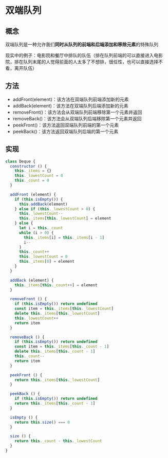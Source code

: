 # 双端队列

## 概念
双端队列是一种允许我们**同时从队列的前端和后端添加和移除元素**的特殊队列

现实中的例子：电影院和餐厅中排队的队伍（排在队列前端的可以直接进入电影院，排在队列末尾的人觉得前面的人太多了不想排，很任性，也可以直接选择不看，离开队伍）

## 方法
* addFront(element)：该方法在双端队列前端添加新的元素
* addBack(element)：该方法在双端队列后端添加新的元素
* removeFront()：该方法会从双端队列前端移除第一个元素并返回
* removeBack()：该方法会从双端队列后端移除第一个元素并返回
* peekFront()：该方法返回双端队列前端的第一个元素
* peekBack()：该方法返回双端队列后端的第一个元素

## 实现
``` js
class Deque {
  constructor () {
    this._items = {}
    this._lowestCount = 0
    this._count = 0
  }

  addFront (element) {
    if (this.isEmpty()) {
      this.addBack(element)
    } else if (this._lowestCount > 0) {
      this._lowestCount--
      this._items[this._lowestCount] = element
    } else {
      let i = this._count
      while (i > 0) {
        this._items[i] = this._items[i - 1]
        i--
      }
      this._count++
      this._lowestCount = 0
      this._items[0] = element
    }
  }

  addBack (element) {
    this._items[this._count++] = element
  }

  removeFront () {
    if (this.isEmpty()) return undefined
    const item = this._items[this._lowestCount]
    delete this._items[this._lowestCount]
    this._lowestCount++
    return item
  }

  removeBack () {
    if (this.isEmpty()) return undefined
    const item = this._items[this._count - 1]
    delete this._items[this._count - 1]
    this._count--
    return item
  }

  peekFront () {
    return this._items[this._lowestCount]
  }

  peekBack () {
    if (this.isEmpty()) return undefined
    return this._items[this._count - 1]
  }

  isEmpty () {
    return this.size() === 0
  }

  size () {
    return this._count - this._lowestCount
  }
}
```
